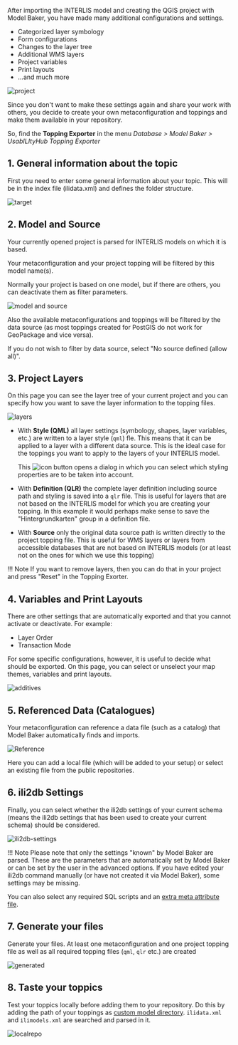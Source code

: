 After importing the INTERLIS model and creating the QGIS project with Model Baker, you have made many additional configurations and settings.

- Categorized layer symbology
- Form configurations
- Changes to the layer tree
- Additional WMS layers
- Project variables
- Print layouts
- ...and much more

![project](../assets/usabilityhub-exporter-project.png)

Since you don't want to make these settings again and share your work with others, you decide to create your own metaconfiguration and toppings and make them available in your repository.

So, find the **Topping Exporter** in the menu *Database > Model Baker > UsabILItyHub Topping Exporter*

## 1. General information about the topic

First you need to enter some general information about your topic. This will be in the index file (ilidata.xml) and defines the folder structure.

![target](../assets/usabilityhub-exporter-target.png)

## 2. Model and Source

Your currently opened project is parsed for INTERLIS models on which it is based.

Your metaconfiguration and your project topping will be filtered by this model name(s).

Normally your project is based on one model, but if there are others, you can deactivate them as filter parameters.

![model and source](../assets/usabilityhub-exporter-model.png)

Also the available metaconfigurations and toppings will be filtered by the data source (as most toppings created for PostGIS do not work for GeoPackage and vice versa).

If you do not wish to filter by data source, select "No source defined (allow all)".

## 3. Project Layers

On this page you can see the layer tree of your current project and you can specify how you want to save the layer information to the topping files.

![layers](../assets/usabilityhub-exporter-layer.png)

- With **Style (QML)** all layer settings (symbology, shapes, layer variables, etc.) are written to a layer style (`qml`) fle. This means that it can be applied to a layer with a different data source. This is the ideal case for the toppings you want to apply to the layers of your INTERLIS model.

    This ![icon](../assets/usabilityhub-exporter-layer-styleicon.png) button opens a dialog in which you can select which styling properties are to be taken into account.

- With **Definition (QLR)** the complete layer definition including source path and styling is saved into a `qlr` file. This is useful for layers that are not based on the INTERLIS model for which you are creating your topping. In this example it would perhaps make sense to save the "Hintergrundkarten" group in a definition file.

- With **Source** only the original data source path is written directly to the project topping file. This is useful for WMS layers or layers from accessible databases that are not based on INTERLIS models (or at least not on the ones for which we use this topping)

!!! Note
        If you want to remove layers, then you can do that in your project and press "Reset" in the Topping Exorter.

## 4. Variables and Print Layouts

There are other settings that are automatically exported and that you cannot activate or deactivate. For example:
- Layer Order
- Transaction Mode

For some specific configurations, however, it is useful to decide what should be exported. On this page, you can select or unselect your map themes, variables and print layouts.

![additives](../assets/usabilityhub-exporter-additive-settings.png)

## 5. Referenced Data (Catalogues)

Your metaconfiguration can reference a data file (such as a catalog) that Model Baker automatically finds and imports.

![Reference](../assets/usabilityhub-exporter-reference.png)

Here you can add a local file (which will be added to your setup) or select an existing file from the public repositories.

## 6. ili2db Settings

Finally, you can select whether the ili2db settings of your current schema (means the ili2db settings that has been used to create your current schema) should be considered.

![ili2db-settings](../assets/usabilityhub-exporter-ili2db.png)

!!! Note
    Please note that only the settings "known" by Model Baker are parsed. These are the parameters that are automatically set by Model Baker or can be set by the user in the advanced options. If you have edited your ili2db command manually (or have not created it via Model Baker), some settings may be missing.

You can also select any required SQL scripts and an [extra meta attribute file](../../background_info/meta_attributes.md).

## 7. Generate your files

Generate your files. At least one metaconfiguration and one project topping file as well as all required topping files (`qml`, `qlr` etc.) are created

![generated](../assets/usabilityhub-exporter-generated.png)

## 8. Taste your toppics

Test your toppics locally before adding them to your repository. Do this by adding the path of your toppings as [custom model directory](../user_guide/plugin_configuration/#custom-model-directories). `ilidata.xml` and `ilimodels.xml` are searched and parsed in it.

![localrepo](../assets/usabilityhub-exporter-repo.png)
